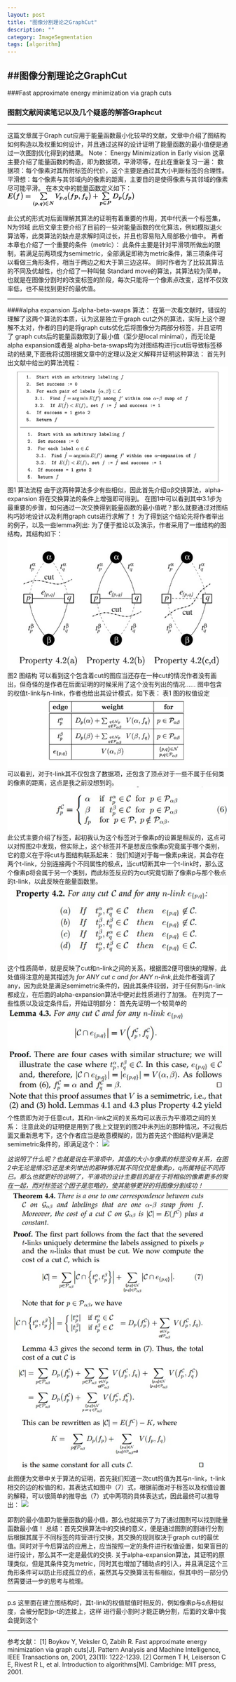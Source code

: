 ```yaml
---
layout: post
title: "图像分割理论之GraphCut"
description: ""
category: ImageSegmentation
tags: [algorithm] 
---
```



##图像分割理论之GraphCut
---



###Fast approximate energy minimization via graph cuts
### 图割文献阅读笔记以及几个疑惑的解答Graphcut
------
这篇文章属于Graph cut应用于能量函数最小化较早的文献，文章中介绍了图结构如何构造以及权重如何设计，并且通过这样的设计证明了能量函数的最小值便是通过一次图割优化得到的结果。
Note：
Energy Minimization in Early vision
这章主要介绍了能量函数的构造，即为数据项，平滑项等，在此在重新复习一遍：
数据项：每个像素对其所附标签的代价，这个主要是通过其大小判断标签的合理性。
平滑想：每个像素与其邻域内的像素的距离，主要目的是使得像素与其邻域的像素尽可能平滑。
在本文中的能量函数定义如下：   
![formula](/assets/images/11-1-f1.jpg)

此公式的形式对后面理解其算法的证明有着重要的作用，其中f代表一个标签集，N为邻域
此后文章主要介绍了目前的一些对能量函数的优化算法，例如模拟退火算法等，此类算法的缺点是求解时间过长，并且也容易陷入局部极小值中。
再者本章也介绍了一个重要的条件（metric）：
此条件主要是针对平滑项所做出的限制，若满足前两项成为semimetric，全部满足即称为metric条件，第三项条件可以看做三角形条件，相当于两边之和大于第三边这样。
同时作者为了比较其算法的不同及优越性，也介绍了一种叫做
Standard move的算法，其算法较为简单，也就是在图像分割时的改变标签的阶段，每次只能将一个像素点改变，这样不仅效率低，也不易找到更好的最优值。

----
####alpha expansion 与alpha-beta-swaps 算法：
在第一次看文献时，错误的理解了这两个算法的本质，认为这是独立于graph cut之外的算法，实际上这个理解不太对，作者的目的是将graph cuts优化后将图像分为两部分标签，并且证明了 graph cuts后的能量函数取到了最小值（至少是local minimal），而无论是alpha expansion或者是 alpha-beta-swaps均为对图结构进行cut后导致标签移动的结果,下面我将试图根据文章中的定理以及定义解释并证明这种算法：
首先列出文献中给出的算法流程：
![算法流程](/assets/images/11-1.jpg)
图1 算法流程
由于这两种算法多少有些相似，因此首先介绍αβ交换算法，alpha-expansion 将在交换算法的条件上增强即可得到。
在图1中可以看到其中3.1步为最重要的步骤，如何通过一次交换得到能量函数的最小值呢？那么就要通过对图结构巧妙地设计以及利用graph cuts进行求解了！
为了得到这个结论先将作者举出的例子，以及一些lemma列出:
为了便于推论以及演示，作者采用了一维结构的图结构，其结构如下：
![图结构](/assets/images/11-1-1.jpg)
图2 图结构
可以看到这个包含着cut的图应当还存在一种cut的情况作者没有画出，但奇怪的是作者在后面证明的时候采用了这个没有列出的情况……
图中包含的权值t-link与n-link，作者也给出其设计模式，如下表：
表1 图的权值设定
![图的权值设定表](/assets/images/11-1-2.jpg)
可以看到，对于t-link其不仅包含了数据项，还包含了顶点对于一些不属于任何类的像素的距离，这点是我之前没想到的。
![公式](/assets/images/11-1-3.jpg)
此公式主要介绍了标签，起初我认为这个标签对于像素p的设置是相反的，这点可以对照图2中发现，但实际上，这个标签并不是想反应像素p究竟属于哪个类别，它的意义在于将cut与图结构联系起来：
我们知道对于每一像素p来说，其会存在两个t-link，分别连接两个不同属性的极点，当cut切断其中一个t-link时，那么这个像素p将会属于另一个类别，而此标签反应的为cut究竟切断了像素p与那个极点的t-link，以此反映在能量函数里。
![性质](/assets/images/11-1-4.jpg)
这个性质简单，就是反映了cut和n-link之间的关系，根据图2便可很快的理解，此处值得注意的是其描述为 *for ANY cut c and for ANY n-link*,此处作者强调了any，因为此处是满足semimetric条件的，因此其条件较弱，对于任何割与n-link都成立，在后面的alpha-expansion算法中便对此性质进行了加强。
在列完了一些性质以及设定条件后，开始证明部分：
首先先证明一个较简单的
![证明](/assets/images/11-1-5.jpg)
个性质即为对于任意cut，其和n-link之间的关系均可以表示为平滑项之间的关系：
注意此处的证明便是用到了我上文提到的图2中未列出的那种情况，不过我后面又重新思考下，这个作者应当是故意模糊的，因为首先这个图结构V是满足semimetric条件的，即满足这个：
<img src="http://www.forkosh.com/mathtex.cgi?\[V(\alpha ,\beta )=V(\beta ,\alpha )\ge 0\]">

*这说明了什么呢？也就是说在平滑项中，其值的大小与像素的标签没有关系，在图2中无论是情况3还是未列举出的那种情况其不同仅仅是像素p，q所属特征不同而已。那么也就更好的说明了，平滑项的设计主要目的是在于将相似的像素更多的聚在一起，而对标签这个因子是忽略的，使其能够更好的将图像分割成功！*
![证明](/assets/images/11-1-6.jpg)
此图便为文章中关于算法的证明，首先我们知道一次cut的值为其与n-link，t-link相交的边的权值的和，其表达式如图中（7）式，根据前面对于标签以及权值设置的解释，可以很简单的推导出（7）式中两项的具体表达式，因此最终可以推导出：
<img src="http://www.forkosh.com/mathtex.cgi?$\left| C \right|=E({{f}^{c}})-k$">

即割的最小值即为能量函数的最小值，那么也就揭示了为了通过图割可以找到能量函数最小值！
总结：首先交换算法中的交换的意义，便是通过图割的割进行分割后根据其属于不同标签的阵营进行交换，其交换的规则取决于graph cut的最优值。同时对于今后算法的应用上，应当按照一定的条件进行权值设置，如果盲目的进行设计，那么其不一定是最优的交换.
关于alpha-expansion算法，其证明的原理类似，但是其条件变为metric，同时其也增加了辅助点的引入，并且满足这个三角形条件可以防止形成孤立的点，虽然其与交换算法有些相似，但其中的一部分仍然需要进一步的思考与梳理。

----


p.s 这里面在建立图结构时，其t-link的权值赋值时相反的，例如像素p与s点相似度，会被分配到p-t的连接上，这样
进行最小割时才能正确分割，后面的文章中我会提到这个




---------
参考文献：
[1] Boykov Y, Veksler O, Zabih R. Fast approximate energy minimization via graph cuts[J]. Pattern Analysis and Machine Intelligence, IEEE Transactions on, 2001, 23(11): 1222-1239.
[2] Cormen T H, Leiserson C E, Rivest R L, et al. Introduction to algorithms[M]. Cambridge: MIT press, 2001.





